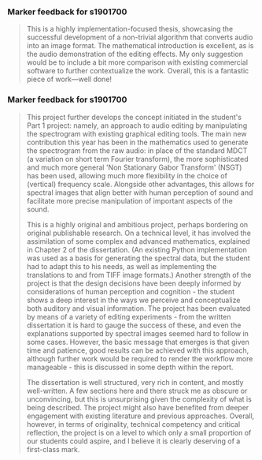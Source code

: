 ###  Marker feedback for s1901700

> This  is a highly implementation-focused thesis, showcasing the successful  development of a non-trivial algorithm that converts audio into an image format. The mathematical introduction is excellent, as is the audio  demonstration of the editing effects. My only suggestion would be to  include a bit more comparison with existing commercial software to  further contextualize the work. Overall, this is a fantastic piece of  work—well done!

###  Marker feedback for s1901700

> This project further develops the concept initiated in the student's Part 1  project: namely, an approach to audio editing by manipulating the  spectrogram with existing graphical editing tools. The main new  contribution this year has been in the mathematics used to generate the  spectrogram from the raw audio: in place of the standard MDCT (a  variation on short term Fourier transform), the more sophisticated and  much more general 'Non Stationary Gabor Transform' (NSGT) has been used, allowing much more flexibility in the choice of (vertical) frequency  scale. Alongside other advantages, this allows for spectral images that  align better with human perception of sound and facilitate more precise  manipulation of important aspects of the sound.
>  
>  This is a highly original and ambitious project, perhaps bordering on  original publishable research. On a technical level, it has involved the assimilation of some complex and advanced mathematics, explained in  Chapter 2 of the dissertation. (An existing Python implementation was  used as a basis for generating the spectral data, but the student had to adapt this to his needs, as well as implementing the translations to  and from TIFF image formats.)  Another strength of the project is that  the design decisions have been deeply informed by considerations of  human perception and cognition - the student shows a deep interest in  the ways we perceive and conceptualize both auditory and visual  information. The project has been evaluated by means of a variety of  editing experiments - from the written dissertation it is hard to gauge  the success of these, and even the explanations supported by spectral  images seemed hard to follow in some cases. However, the basic message  that emerges is that given time and patience, good results can be  achieved with this approach, although further work would be required to  render the workflow more manageable - this is discussed in some depth  within the report.
>  
>  The dissertation is well structured, very rich in content, and mostly  well-written. A few sections here and there struck me as obscure or  unconvincing, but this is unsurprising given the complexity of what is  being described. The project might also have benefited from deeper  engagement with existing literature and previous approaches. Overall,  however, in terms of originality, technical competency and critical  reflection, the project is on a level to which only a small proportion  of our students could aspire, and I believe it is clearly deserving of a first-class mark.